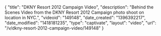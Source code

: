 {
    "title": "DKNY Resort 2012 Campaign Video",
    "description": "Behind the Scenes Video from the DKNY Resort 2012 Campaign photo shoot on location in NYC.",
    "videoid": "149148",
    "date_created": "1396392217",
    "date_modified": "1418181235",
    "type": "captivate",
    "layout": "video",
    "url": "\/v\/dkny-resort-2012-campaign-video\/149148"
}